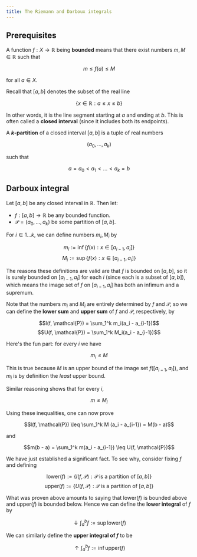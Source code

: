 ```yaml
---
title: The Riemann and Darboux integrals
---
```


## Prerequisites

A function $f: X \to \mathbb{R}$ being **bounded** means that there exist numbers $m, M \in \mathbb{R}$ such that

$$m \leq f(a) \leq M$$

for all $a \in X$.

Recall that $[a, b]$ denotes the subset of the real line

$$\{ x \in \mathbb{R} : a \leq x \leq b\}$$

In other words, it is the line segment starting at $a$ and ending at $b$. This is often called a **closed interval** (since it includes both its endpoints).
 
A **$k$-partition** of a closed interval $[a, b]$ is a tuple of real numbers

$$(a_0, \ldots, a_k)$$

such that

$$a = a_0 < a_1 < \ldots < a_k = b$$

## Darboux integral

Let $[a, b]$ be any closed interval in $\mathbb{R}$. Then let:

 - $f: [a, b] \to \mathbb{R}$ be any bounded function.
 - $\mathcal{P} = (a_0, \ldots, a_k)$ be some partition of $[a, b]$.

For $i \in 1 \ldots k$, we can define numbers $m_i, M_i$ by

$$m_i := \inf \{ f(x) : x \in [a_{i-1}, a_i]\}$$
$$M_i := \sup \{ f(x) : x \in [a_{i-1}, a_i]\}$$

The reasons these definitions are valid are that $f$ is bounded on $[a, b]$, so it is surely bounded on $[a_{i-1}, a_i]$ for each $i$ (since each is a subset of $[a, b]$), which means the image set of $f$ on $[a_{i-1}, a_i]$ has both an infimum and a supremum.

Note that the numbers $m_i$ and $M_i$ are entirely determined by $f$ and $\mathcal{P}$, so we can define the **lower sum** and **upper sum** of $f$ and $\mathcal{P}$, respectively, by

$$l(f, \mathcal{P}) = \sum_1^k m_i(a_i - a_{i-1})$$
$$U(f, \mathcal{P}) = \sum_1^k M_i(a_i - a_{i-1})$$

Here's the fun part: for every $i$ we have

$$m_i \leq M$$

This is true because $M$ is an upper bound of the image set $f([a_{i-1}, a_i])$, and $m_i$ is by definition the *least* upper bound.

Similar reasoning shows that for every $i$,

$$m \leq M_i$$

Using these inequalities, one can now prove

$$l(f, \mathcal{P}) \leq \sum_1^k M (a_i - a_{i-1}) = M(b - a)$$

and

$$m(b - a) = \sum_1^k m(a_i - a_{i-1}) \leq U(f, \mathcal{P})$$

We have just established a significant fact. To see why, consider fixing $f$ and defining

$$\text{lower}(f) := \{ l(f, \mathcal{P}) : \mathcal{P} \text{ is a partition of } [a, b] \}$$
$$\text{upper}(f) := \{ U(f, \mathcal{P}) : \mathcal{P} \text{ is a partition of } [a, b] \}$$

What was proven above amounts to saying that $\text{lower}(f)$ is bounded above and $\text{upper}(f)$ is bounded below. Hence we can define the **lower integral** of $f$ by

$$\downarrow \int_a^b f := \sup \text{lower}(f)$$

We can similarly define the **upper integral of $f$** to be

$$\uparrow \int_a^b f := \inf \text{upper}(f)$$
